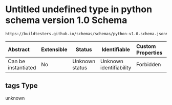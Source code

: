 # Untitled undefined type in python schema version 1.0 Schema

```txt
https://buildtesters.github.io/schemas/schemas/python-v1.0.schema.json#/properties/tags
```




| Abstract            | Extensible | Status         | Identifiable            | Custom Properties | Additional Properties | Access Restrictions | Defined In                                                                         |
| :------------------ | ---------- | -------------- | ----------------------- | :---------------- | --------------------- | ------------------- | ---------------------------------------------------------------------------------- |
| Can be instantiated | No         | Unknown status | Unknown identifiability | Forbidden         | Allowed               | none                | [python-v1.0.schema.json\*](../out/python-v1.0.schema.json "open original schema") |

## tags Type

unknown
